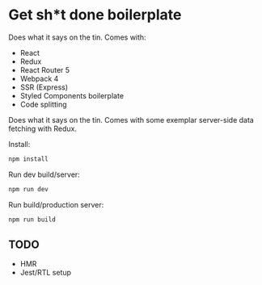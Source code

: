 # Get sh*t done boilerplate 

Does what it says on the tin. Comes with: 
- React
- Redux
- React Router 5
- Webpack 4
- SSR (Express)
- Styled Components boilerplate
- Code splitting

Does what it says on the tin. Comes with some exemplar server-side data fetching with Redux.

Install:
```bash
npm install
```

Run dev build/server:
```bash
npm run dev
```

Run build/production server:
```bash
npm run build
```

## TODO
- HMR
- Jest/RTL setup